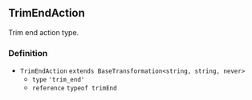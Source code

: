 TrimEndAction
-------------

Trim end action type.

### Definition

*   `TrimEndAction` `extends BaseTransformation<string, string, never>`
    *   `type` `'trim_end'`
    *   `reference` `typeof trimEnd`
